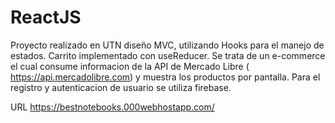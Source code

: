 # ReactJS

Proyecto realizado en UTN diseño MVC, utilizando Hooks para el manejo de estados. Carrito implementado con useReducer. Se trata de un e-commerce el cual consume informacion de la API de Mercado Libre ( https://api.mercadolibre.com) y muestra los productos por pantalla. Para el registro y autenticacion de usuario se utiliza firebase.

URL
https://bestnotebooks.000webhostapp.com/
